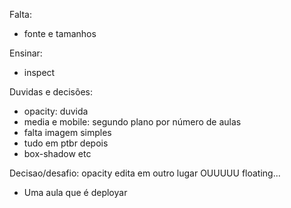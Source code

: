 Falta:
- fonte e tamanhos

Ensinar:
- inspect

Duvidas e decisões:

- opacity: duvida
- media e mobile: segundo plano por número de aulas
- falta imagem simples
- tudo em ptbr depois
- box-shadow etc

Decisao/desafio: opacity edita em outro lugar OUUUUU floating...

- Uma aula que é deployar

<!-- https://fonts.google.com/specimen/Chakra+Petch?query=chakra -->